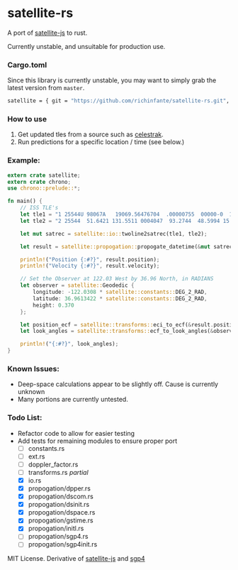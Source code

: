 # satellite-rs

A port of [satellite-js](https://github.com/shashwatak/satellite-js) to rust.

Currently unstable, and unsuitable for production use.


### Cargo.toml
Since this library is currently unstable, you may want to simply grab the latest version from `master`.
```bash
satellite = { git = "https://github.com/richinfante/satellite-rs.git", branch = "master" }
```

### How to use
1. Get updated tles from a source such as [celestrak](https://celestrak.com/NORAD/elements/stations.txt).
2. Run predictions for a specific location / time (see below.)

### Example:
```rust
extern crate satellite;
extern crate chrono;
use chrono::prelude::*;

fn main() {
    // ISS TLE's
    let tle1 = "1 25544U 98067A   19069.56476704  .00000755  00000-0  19456-4 0  9990";
    let tle2 = "2 25544  51.6421 131.5511 0004047  93.2744  48.5994 15.52797828159932";

    let mut satrec = satellite::io::twoline2satrec(tle1, tle2);

    let result = satellite::propogation::propogate_datetime(&mut satrec, Utc::now());

    println!("Position {:#?}", result.position);
    println!("Velocity {:#?}", result.velocity);

    // Set the Observer at 122.03 West by 36.96 North, in RADIANS
    let observer = satellite::Geodedic {
        longitude: -122.0308 * satellite::constants::DEG_2_RAD,
        latitude: 36.9613422 * satellite::constants::DEG_2_RAD,
        height: 0.370
    };

    let position_ecf = satellite::transforms::eci_to_ecf(&result.position, 0.0);
    let look_angles = satellite::transforms::ecf_to_look_angles(&observer, &position_ecf);

    println!("{:#?}", look_angles);
}
```

### Known Issues:
- Deep-space calculations appear to be slightly off. Cause is currently unknown
- Many portions are currently untested.

### Todo List:
- Refactor code to allow for easier testing
- Add tests for remaining modules to ensure proper port
  - [ ] constants.rs
  - [ ] ext.rs
  - [ ] doppler_factor.rs
  - [ ] transforms.rs _partial_
  - [x] io.rs
  - [x] propogation/dpper.rs
  - [x] propogation/dscom.rs
  - [x] propogation/dsinit.rs
  - [x] propogation/dspace.rs
  - [x] propogation/gstime.rs
  - [x] propogation/initl.rs
  - [ ] propogation/sgp4.rs
  - [ ] propogation/sgp4init.rs

MIT License. Derivative of [satellite-js](https://github.com/shashwatak/satellite-js) and [sgp4](https://pypi.org/project/sgp4/)